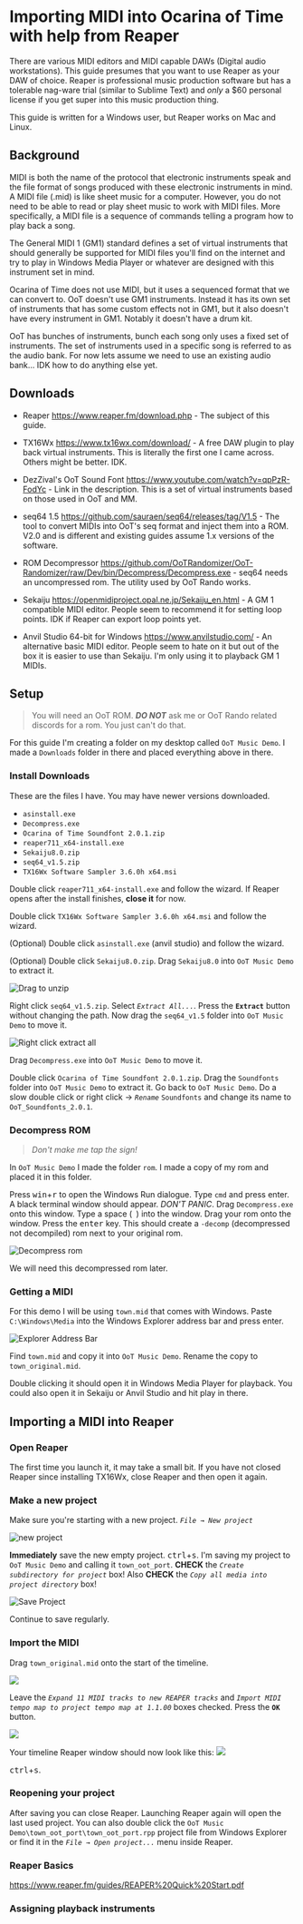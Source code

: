 # Importing MIDI into Ocarina of Time with help from Reaper

There are various MIDI editors and MIDI capable DAWs (Digital audio workstations). This guide presumes that you want to use Reaper as your DAW of choice. Reaper is professional music production software but has a tolerable nag-ware trial (similar to Sublime Text) and *only* a $60 personal license if you get super into this music production thing.

This guide is written for a Windows user, but Reaper works on Mac and Linux.

## Background 
MIDI is both the name of the protocol that electronic instruments speak and the file format of songs produced with these electronic instruments in mind. A MIDI file (.mid) is like sheet music for a computer. However, you do not need to be able to read or play sheet music to work with MIDI files. More specifically, a MIDI file is a sequence of commands telling a program how to play back a song.

The General MIDI 1 (GM1) standard defines a set of virtual instruments that should generally be supported for MIDI files you'll find on the internet and try to play in Windows Media Player or whatever are designed with this instrument set in mind.

Ocarina of Time does not use MIDI, but it uses a sequenced format that we can convert to. OoT doesn't use GM1 instruments. Instead it has its own set of instruments that has some custom effects not in GM1, but it also doesn't have every instrument in GM1. Notably it doesn't have a drum kit.

OoT has bunches of instruments, bunch each song only uses a fixed set of instruments. The set of instruments used in a specific song is referred to as the audio bank. For now lets assume we need to use an existing audio bank... IDK how to do anything else yet.

## Downloads

* Reaper https://www.reaper.fm/download.php - The subject of this guide.

* TX16Wx https://www.tx16wx.com/download/ - A free DAW plugin to play back virtual instruments. This is literally the first one I came across. Others might be better. IDK.

* DezZival's OoT Sound Font https://www.youtube.com/watch?v=qpPzR-FodYc - Link in the description. This is a set of virtual instruments based on those used in OoT and MM.

* seq64 1.5 https://github.com/sauraen/seq64/releases/tag/V1.5 - The tool to convert MIDIs into OoT's seq format and inject them into a ROM. V2.0 and is different and existing guides assume 1.x versions of the software.

* ROM Decompressor https://github.com/OoTRandomizer/OoT-Randomizer/raw/Dev/bin/Decompress/Decompress.exe - seq64 needs an uncompressed rom. The utility used by OoT Rando works.

* Sekaiju https://openmidiproject.opal.ne.jp/Sekaiju_en.html - A GM 1 compatible MIDI editor. People seem to recommend it for setting loop points. IDK if Reaper can export loop points yet.

* Anvil Studio 64-bit for Windows https://www.anvilstudio.com/ - An alternative basic MIDI editor. People seem to hate on it but out of the box it is easier to use than Sekaiju. I'm only using it to playback GM 1 MIDIs.



## Setup

> You will need an OoT ROM. ***DO NOT*** ask me or OoT Rando related discords for a rom. You just can't do that. 

For this guide I'm creating a folder on my desktop called `OoT Music Demo`.  I made a `Downloads` folder in there and placed everything above in there.

### Install Downloads

These are the files I have. You may have newer versions downloaded.
* `asinstall.exe`
* `Decompress.exe`
* `Ocarina of Time Soundfont 2.0.1.zip`
* `reaper711_x64-install.exe`
* `Sekaiju8.0.zip`
* `seq64_v1.5.zip`
* `TX16Wx Software Sampler 3.6.0h x64.msi`

Double click `reaper711_x64-install.exe` and follow the wizard. If Reaper opens after the install finishes, **close it** for now.

Double click `TX16Wx Software Sampler 3.6.0h x64.msi` and follow the wizard.

(Optional) Double click `asinstall.exe` (anvil studio) and follow the wizard. 

(Optional) Double click `Sekaiju8.0.zip`. Drag `Sekaiju8.0` into `OoT Music Demo` to extract it.

![Drag to unzip](Importing-Midi-into-OoT-with-help-from-Reaper/drag_unzip_sekaiju.png)

Right click `seq64_v1.5.zip`. Select *`Extract All...`*. Press the **`Extract`** button without changing the path. Now drag the `seq64_v1.5` folder into `OoT Music Demo` to move it.

![Right click extract all](Importing-Midi-into-OoT-with-help-from-Reaper/extract_all_seq64.png)

Drag `Decompress.exe` into `OoT Music Demo` to move it.

Double click `Ocarina of Time Soundfont 2.0.1.zip`. Drag the `Soundfonts` folder into `OoT Music Demo` to extract it. Go back to `OoT Music Demo`. Do a slow double click or right click → *`Rename`* `Soundfonts` and change its name to `OoT_Soundfonts_2.0.1`.

### Decompress ROM

> *Don't make me tap the sign!*

In `OoT Music Demo` I made the folder `rom`. I made a copy of my rom and placed it in this folder.

Press <kbd>win</kbd>+<kbd>r</kbd> to open the Windows Run dialogue. Type `cmd` and press enter. A black terminal window should appear. *DON'T PANIC*. Drag `Decompress.exe` onto this window. Type a space (` `) into the window. Drag your rom onto the window. Press the <kbd>enter</kbd> key. This should create a `-decomp` (decompressed not decompiled) rom next to your original rom.

![Decompress rom](Importing-Midi-into-OoT-with-help-from-Reaper/decompress_rom.png)

We will need this decompressed rom later.

### Getting a MIDI
For this demo I will be using `town.mid` that comes with Windows. Paste `C:\Windows\Media` into the Windows Explorer address bar and press enter.

![Explorer Address Bar](Importing-Midi-into-OoT-with-help-from-Reaper/explorer_address_bar.png)

Find `town.mid` and copy it into `OoT Music Demo`. Rename the copy to `town_original.mid`.

Double clicking it should open it in Windows Media Player for playback. You could also open it in Sekaiju or Anvil Studio and hit play in there.

## Importing a MIDI into Reaper

### Open Reaper
The first time you launch it, it may take a small bit. If you have not closed Reaper since installing TX16Wx, close Reaper and then open it again.

### Make a new project
Make sure you're starting with a new project. *`File → New project`*

![new project](Importing-Midi-into-OoT-with-help-from-Reaper/new_project.png)

**Immediately** save the new empty project. <kbd>ctrl</kbd>+<kbd>s</kbd>. I'm saving my project to `OoT Music Demo` and calling it `town_oot_port`. **CHECK** the *`Create subdirectory for project`* box! Also **CHECK** the *`Copy all media into project directory`* box!

![Save Project](Importing-Midi-into-OoT-with-help-from-Reaper/save_project.png)

Continue to save regularly.

### Import the MIDI
Drag `town_original.mid` onto the start of the timeline.

![](Importing-Midi-into-OoT-with-help-from-Reaper/drag_midi.png)

Leave the *`Expand 11 MIDI tracks to new REAPER tracks`* and *`Import MIDI tempo map to project tempo map at 1.1.00`* boxes checked. Press the **`OK`** button.

![](Importing-Midi-into-OoT-with-help-from-Reaper/midi_file_import.png)

Your timeline Reaper window should now look like this:
![](Importing-Midi-into-OoT-with-help-from-Reaper/first_timeline.png)

<kbd>ctrl</kbd>+<kbd>s</kbd>.

### Reopening your project
After saving you can close Reaper. Launching Reaper again will open the last used project. You can also double click the `OoT Music Demo\town_oot_port\town_oot_port.rpp` project file from Windows Explorer or find it in the *`File → Open project...`* menu inside Reaper.

### Reaper Basics
https://www.reaper.fm/guides/REAPER%20Quick%20Start.pdf

### Assigning playback instruments